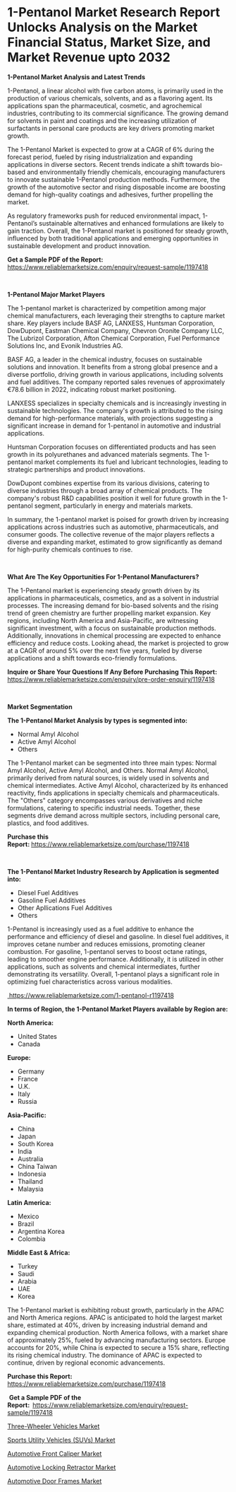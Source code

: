 <p><h1>1-Pentanol Market Research Report Unlocks Analysis on the Market Financial Status, Market Size, and Market Revenue upto 2032</h1></p><p><strong>1-Pentanol Market Analysis and Latest Trends</strong></p>
<p><p>1-Pentanol, a linear alcohol with five carbon atoms, is primarily used in the production of various chemicals, solvents, and as a flavoring agent. Its applications span the pharmaceutical, cosmetic, and agrochemical industries, contributing to its commercial significance. The growing demand for solvents in paint and coatings and the increasing utilization of surfactants in personal care products are key drivers promoting market growth.</p><p>The 1-Pentanol Market is expected to grow at a CAGR of 6% during the forecast period, fueled by rising industrialization and expanding applications in diverse sectors. Recent trends indicate a shift towards bio-based and environmentally friendly chemicals, encouraging manufacturers to innovate sustainable 1-Pentanol production methods. Furthermore, the growth of the automotive sector and rising disposable income are boosting demand for high-quality coatings and adhesives, further propelling the market.</p><p>As regulatory frameworks push for reduced environmental impact, 1-Pentanol’s sustainable alternatives and enhanced formulations are likely to gain traction. Overall, the 1-Pentanol market is positioned for steady growth, influenced by both traditional applications and emerging opportunities in sustainable development and product innovation.</p></p>
<p><strong>Get a Sample PDF of the Report:&nbsp;</strong> <a href="https://www.reliablemarketsize.com/enquiry/request-sample/1197418?utm_campaign=2218&utm_medium=2&utm_source=Github&utm_content=ia&utm_term=03022025&utm_id=1-pentanol">https://www.reliablemarketsize.com/enquiry/request-sample/1197418</a></p>
<p>&nbsp;</p>
<p><strong>1-Pentanol Major Market Players</strong></p>
<p><p>The 1-pentanol market is characterized by competition among major chemical manufacturers, each leveraging their strengths to capture market share. Key players include BASF AG, LANXESS, Huntsman Corporation, DowDupont, Eastman Chemical Company, Chevron Oronite Company LLC, The Lubrizol Corporation, Afton Chemical Corporation, Fuel Performance Solutions Inc, and Evonik Industries AG.</p><p>BASF AG, a leader in the chemical industry, focuses on sustainable solutions and innovation. It benefits from a strong global presence and a diverse portfolio, driving growth in various applications, including solvents and fuel additives. The company reported sales revenues of approximately €78.6 billion in 2022, indicating robust market positioning.</p><p>LANXESS specializes in specialty chemicals and is increasingly investing in sustainable technologies. The company's growth is attributed to the rising demand for high-performance materials, with projections suggesting a significant increase in demand for 1-pentanol in automotive and industrial applications.</p><p>Huntsman Corporation focuses on differentiated products and has seen growth in its polyurethanes and advanced materials segments. The 1-pentanol market complements its fuel and lubricant technologies, leading to strategic partnerships and product innovations.</p><p>DowDupont combines expertise from its various divisions, catering to diverse industries through a broad array of chemical products. The company's robust R&D capabilities position it well for future growth in the 1-pentanol segment, particularly in energy and materials markets.</p><p>In summary, the 1-pentanol market is poised for growth driven by increasing applications across industries such as automotive, pharmaceuticals, and consumer goods. The collective revenue of the major players reflects a diverse and expanding market, estimated to grow significantly as demand for high-purity chemicals continues to rise.</p></p>
<p>&nbsp;</p>
<p><strong>What Are The Key Opportunities For 1-Pentanol Manufacturers?</strong></p>
<p><p>The 1-Pentanol market is experiencing steady growth driven by its applications in pharmaceuticals, cosmetics, and as a solvent in industrial processes. The increasing demand for bio-based solvents and the rising trend of green chemistry are further propelling market expansion. Key regions, including North America and Asia-Pacific, are witnessing significant investment, with a focus on sustainable production methods. Additionally, innovations in chemical processing are expected to enhance efficiency and reduce costs. Looking ahead, the market is projected to grow at a CAGR of around 5% over the next five years, fueled by diverse applications and a shift towards eco-friendly formulations.</p></p>
<p><strong>Inquire or Share Your Questions If Any Before Purchasing This Report:</strong> <a href="https://www.reliablemarketsize.com/enquiry/pre-order-enquiry/1197418?utm_campaign=2218&utm_medium=2&utm_source=Github&utm_content=ia&utm_term=03022025&utm_id=1-pentanol">https://www.reliablemarketsize.com/enquiry/pre-order-enquiry/1197418</a></p>
<p>&nbsp;</p>
<p><strong>Market Segmentation</strong></p>
<p><strong>The 1-Pentanol Market Analysis by types is segmented into:</strong></p>
<p><ul><li>Normal Amyl Alcohol</li><li>Active Amyl Alcohol</li><li>Others</li></ul></p>
<p><p>The 1-Pentanol market can be segmented into three main types: Normal Amyl Alcohol, Active Amyl Alcohol, and Others. Normal Amyl Alcohol, primarily derived from natural sources, is widely used in solvents and chemical intermediates. Active Amyl Alcohol, characterized by its enhanced reactivity, finds applications in specialty chemicals and pharmaceuticals. The "Others" category encompasses various derivatives and niche formulations, catering to specific industrial needs. Together, these segments drive demand across multiple sectors, including personal care, plastics, and food additives.</p></p>
<p><strong>Purchase this Report:&nbsp;</strong><a href="https://www.reliablemarketsize.com/purchase/1197418?utm_campaign=2218&utm_medium=2&utm_source=Github&utm_content=ia&utm_term=03022025&utm_id=1-pentanol">https://www.reliablemarketsize.com/purchase/1197418</a></p>
<p>&nbsp;</p>
<p><strong>The 1-Pentanol Market Industry Research by Application is segmented into:</strong></p>
<p><ul><li>Diesel Fuel Additives</li><li>Gasoline Fuel Additives</li><li>Other Apllications Fuel Additives</li><li>Others</li></ul></p>
<p><p>1-Pentanol is increasingly used as a fuel additive to enhance the performance and efficiency of diesel and gasoline. In diesel fuel additives, it improves cetane number and reduces emissions, promoting cleaner combustion. For gasoline, 1-pentanol serves to boost octane ratings, leading to smoother engine performance. Additionally, it is utilized in other applications, such as solvents and chemical intermediates, further demonstrating its versatility. Overall, 1-pentanol plays a significant role in optimizing fuel characteristics across various modalities.</p></p>
<p><a href="https://www.reliablemarketsize.com/1-pentanol-r1197418?utm_campaign=2218&utm_medium=2&utm_source=Github&utm_content=ia&utm_term=03022025&utm_id=1-pentanol">&nbsp;https://www.reliablemarketsize.com/1-pentanol-r1197418</a></p>
<p><strong>In terms of Region, the 1-Pentanol Market Players available by Region are:</strong></p>
<p>
    <p> <strong> North America: </strong>
        <ul>
            <li>United States</li>
            <li>Canada</li>
        </ul>
        </p> 
    <p> <strong> Europe: </strong>
        <ul>
            <li>Germany</li>
            <li>France</li>
            <li>U.K.</li>
            <li>Italy</li>
            <li>Russia</li>
        </ul>
        </p> 
    <p> <strong> Asia-Pacific: </strong>
        <ul>
            <li>China</li>
            <li>Japan</li>
            <li>South Korea</li>
            <li>India</li>
            <li>Australia</li>
            <li>China Taiwan</li>
            <li>Indonesia</li>
            <li>Thailand</li>
            <li>Malaysia</li>
        </ul>
        </p> 
    <p> <strong> Latin America: </strong>
        <ul>
            <li>Mexico</li>
            <li>Brazil</li>
            <li>Argentina Korea</li>
            <li>Colombia</li>
        </ul>
        </p> 
    <p> <strong> Middle East & Africa: </strong>
        <ul>
            <li>Turkey</li>
            <li>Saudi</li>
            <li>Arabia</li>
            <li>UAE</li>
            <li>Korea</li>
        </ul>
    </p>
    </p>
<p><p>The 1-Pentanol market is exhibiting robust growth, particularly in the APAC and North America regions. APAC is anticipated to hold the largest market share, estimated at 40%, driven by increasing industrial demand and expanding chemical production. North America follows, with a market share of approximately 25%, fueled by advancing manufacturing sectors. Europe accounts for 20%, while China is expected to secure a 15% share, reflecting its rising chemical industry. The dominance of APAC is expected to continue, driven by regional economic advancements.</p></p>
<p><strong>Purchase this Report: </strong><a href="https://www.reliablemarketsize.com/purchase/1197418?utm_campaign=2218&utm_medium=2&utm_source=Github&utm_content=ia&utm_term=03022025&utm_id=1-pentanol">https://www.reliablemarketsize.com/purchase/1197418</a></p>
<p>&nbsp;<strong>Get a Sample PDF of the Report:&nbsp;&nbsp;</strong><a href="https://www.reliablemarketsize.com/enquiry/request-sample/1197418?utm_campaign=2218&utm_medium=2&utm_source=Github&utm_content=ia&utm_term=03022025&utm_id=1-pentanol">https://www.reliablemarketsize.com/enquiry/request-sample/1197418</a></p>
<p><strong></strong></p>
<p><p><a href="https://www.linkedin.com/pulse/detailed-report-three-wheeler-vehicles-market-types-applications-n6luf?utm_campaign=2218&utm_medium=2&utm_source=Github&utm_content=ia&utm_term=03022025&utm_id=1-pentanol">Three-Wheeler Vehicles Market</a></p><p><a href="https://www.linkedin.com/pulse/future-trends-competition-sports-utility-vehicles-suvs-market-9c72f?utm_campaign=2218&utm_medium=2&utm_source=Github&utm_content=ia&utm_term=03022025&utm_id=1-pentanol">Sports Utility Vehicles (SUVs) Market</a></p><p><a href="https://www.linkedin.com/pulse/automotive-front-caliper-market-size-expanding-cagr-72-4ktbc?utm_campaign=2218&utm_medium=2&utm_source=Github&utm_content=ia&utm_term=03022025&utm_id=1-pentanol">Automotive Front Caliper Market</a></p><p><a href="https://www.linkedin.com/pulse/whats-ahead-automotive-locking-retractor-market-analysis-2025-2032-8w3nc?utm_campaign=2218&utm_medium=2&utm_source=Github&utm_content=ia&utm_term=03022025&utm_id=1-pentanol">Automotive Locking Retractor Market</a></p><p><a href="https://www.linkedin.com/pulse/automotive-door-frames-market-analysis-report-2025-2032-vn5cc?utm_campaign=2218&utm_medium=2&utm_source=Github&utm_content=ia&utm_term=03022025&utm_id=1-pentanol">Automotive Door Frames Market</a></p></p>